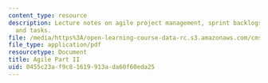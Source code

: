 ```yaml
---
content_type: resource
description: Lecture notes on agile project management, sprint backlogs, tasklists,
  and tasks.
file: /media/https%3A/open-learning-course-data-rc.s3.amazonaws.com/cms-611j-creating-video-games-fall-2014/0455c23af9c81619913ada60f60eda25_MITCMS_611JF14_AgileLec2.pdf
file_type: application/pdf
resourcetype: Document
title: Agile Part II
uid: 0455c23a-f9c8-1619-913a-da60f60eda25
---
```

